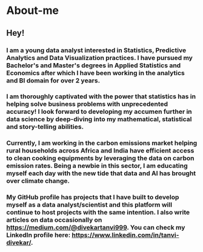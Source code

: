 # About-me
## Hey!
### I am a young data analyst interested in Statistics, Predictive Analytics and Data Visualization practices. I have pursued my Bachelor's and Master's degrees in Applied Statistics and Economics after which I have been working in the analytics and BI domain for over 2 years. 

### I am thoroughly captivated with the power that statistics has in helping solve business problems with unprecedented accuracy! I look forward to developing my accumen further in data science by deep-diving into my mathematical, statistical and story-telling abilities.

### Currently, I am working in the carbon emissions market helping rural households across Africa and India have efficient access to clean cooking equipments by leveraging the data on carbon emission rates. Being a newbie in this sector, I am educating myself each day with the new tide that data and AI has brought over climate change. 

### My GitHub profile has projects that I have built to develop myself as a data analyst/scientist and this platform will continue to host projects with the same intention. I also write articles on data occasionally on https://medium.com/@divekartanvi999. You can check my LinkedIn profile here: https://www.linkedin.com/in/tanvi-divekar/.
